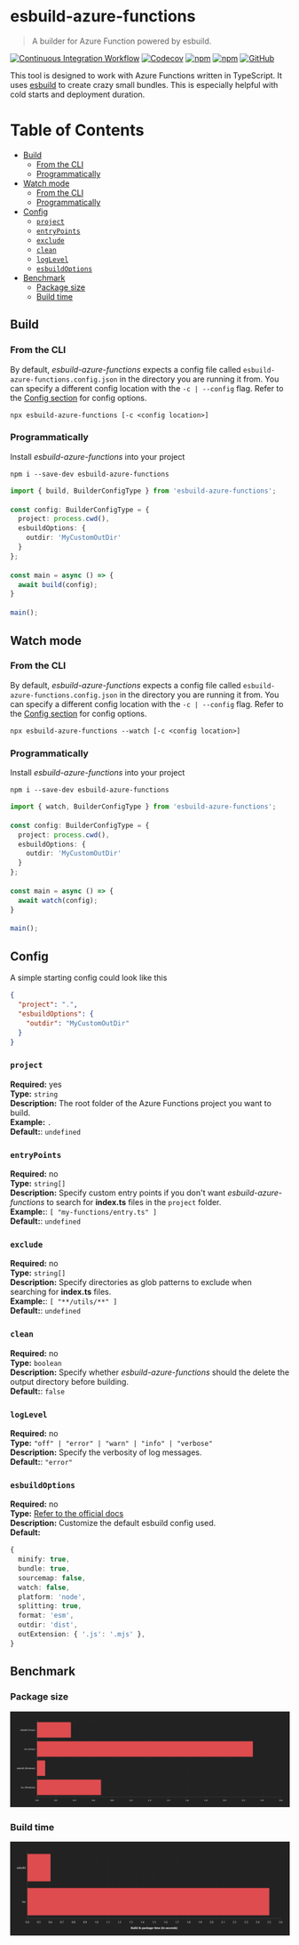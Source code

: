 # esbuild-azure-functions <!-- omit in toc -->

> A builder for Azure Function powered by esbuild.

[![Continuous Integration Workflow](https://github.com/beyerleinf/esbuild-azure-functions/actions/workflows/ci.yml/badge.svg)](https://github.com/beyerleinf/esbuild-azure-functions/actions/workflows/ci.yml) [![Codecov](https://img.shields.io/codecov/c/github/beyerleinf/esbuild-azure-functions)](https://app.codecov.io/gh/beyerleinf/esbuild-azure-functions) [![npm](https://img.shields.io/npm/v/esbuild-azue-functions)](https://www.npmjs.com/package/esbuild-azure-functions) [![npm](https://img.shields.io/npm/dm/esbuild-azure-functions)](https://www.npmjs.com/package/esbuild-azure-functions) [![GitHub](https://img.shields.io/github/license/beyerleinf/esbuild-azure-functions)](https://github.com/beyerleinf/esbuild-azure-functions/blob/main/LICENSE)

This tool is designed to work with Azure Functions written in TypeScript. It uses [esbuild](https://esbuild.github.io/) to create crazy small bundles. This is especially helpful with cold starts and deployment duration.

# Table of Contents <!-- omit in toc -->
- [Build](#build)
  - [From the CLI](#from-the-cli)
  - [Programmatically](#programmatically)
- [Watch mode](#watch-mode)
  - [From the CLI](#from-the-cli-1)
  - [Programmatically](#programmatically-1)
- [Config](#config)
  - [`project`](#project)
  - [`entryPoints`](#entrypoints)
  - [`exclude`](#exclude)
  - [`clean`](#clean)
  - [`logLevel`](#loglevel)
  - [`esbuildOptions`](#esbuildoptions)
- [Benchmark](#benchmark)
  - [Package size](#package-size)
  - [Build time](#build-time)

## Build

### From the CLI

By default, *esbuild-azure-functions* expects a config file called `esbuild-azure-functions.config.json` in the directory you are running it from. You can specify a different config location with the `-c | --config` flag. Refer to the [Config section](#config) for config options.

```
npx esbuild-azure-functions [-c <config location>]
```

### Programmatically

Install *esbuild-azure-functions* into your project

```
npm i --save-dev esbuild-azure-functions
```

```ts
import { build, BuilderConfigType } from 'esbuild-azure-functions';

const config: BuilderConfigType = {
  project: process.cwd(),
  esbuildOptions: {
    outdir: 'MyCustomOutDir'
  }
};

const main = async () => {
  await build(config);
}

main();

```

## Watch mode

### From the CLI

By default, *esbuild-azure-functions* expects a config file called `esbuild-azure-functions.config.json` in the directory you are running it from. You can specify a different config location with the `-c | --config` flag. Refer to the [Config section](#config) for config options.

```
npx esbuild-azure-functions --watch [-c <config location>]
```

### Programmatically

Install *esbuild-azure-functions* into your project

```
npm i --save-dev esbuild-azure-functions
```

```ts
import { watch, BuilderConfigType } from 'esbuild-azure-functions';

const config: BuilderConfigType = {
  project: process.cwd(),
  esbuildOptions: {
    outdir: 'MyCustomOutDir'
  }
};

const main = async () => {
  await watch(config);
}

main();

```

## Config

A simple starting config could look like this
```json
{
  "project": ".",
  "esbuildOptions": {
    "outdir": "MyCustomOutDir"
  }
}
```

### `project`

**Required:** yes  
**Type:** `string`  
**Description:** The root folder of the Azure Functions project you want to build.  
**Example:** `.`  
**Default:**: `undefined`

### `entryPoints`

**Required:** no  
**Type:** `string[]`  
**Description:** Specify custom entry points if you don't want *esbuild-azure-functions* to search for **index.ts** files in the `project` folder.  
**Example:**: `[ "my-functions/entry.ts" ]`  
**Default:**: `undefined`

### `exclude`

**Required:** no  
**Type:** `string[]`  
**Description:** Specify directories as glob patterns to exclude when searching for **index.ts** files.  
**Example:**: `[ "**/utils/**" ]`  
**Default:**: `undefined`

### `clean`

**Required:** no  
**Type:** `boolean`  
**Description:** Specify whether *esbuild-azure-functions* should the delete the output directory before building.  
**Default:**: `false`

### `logLevel`
**Required:** no  
**Type:** `"off" | "error" | "warn" | "info" | "verbose"`  
**Description:** Specify the verbosity of log messages.  
**Default:**: `"error"`

### `esbuildOptions`

**Required:** no  
**Type:** [Refer to the official docs](https://esbuild.github.io/api/#build-api)  
**Description:** Customize the default esbuild config used.  
**Default:**
```ts
{
  minify: true,
  bundle: true,
  sourcemap: false,
  watch: false,
  platform: 'node',
  splitting: true,
  format: 'esm',
  outdir: 'dist',
  outExtension: { '.js': '.mjs' },
}
```

## Benchmark

### Package size

![package size chart](.docs/size-chart_win.png)

### Build time

![package size chart](.docs/speed-chart.png)